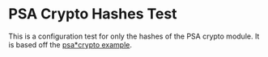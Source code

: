 # PSA Crypto Hashes Test

This is a configuration test for only the hashes of the PSA crypto module.
It is based off the [psa*crypto example](../../../examples/advanced/psa*crypto/README.md).

